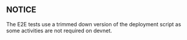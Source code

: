## NOTICE
The E2E tests use a trimmed down version of the deployment script as some activities are not required on devnet.

